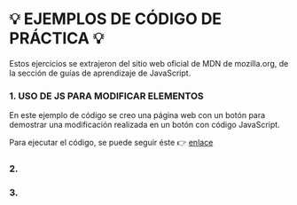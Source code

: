 # :bulb: EJEMPLOS DE CÓDIGO DE PRÁCTICA :bulb:

Estos ejercicios se extrajeron del sitio web oficial de MDN de mozilla.org, de la sección de guías de aprendizaje de JavaScript.

### 1. USO DE JS PARA MODIFICAR ELEMENTOS

En este ejemplo de código se creo una página web con un botón para demostrar una modificación realizada en un botón con código JavaScript.

Para ejecutar el código, se puede seguir éste :point_right: [enlace](https://jsbin.com/qutizog/edit?html,js,output)
### 2. 

### 3. 

